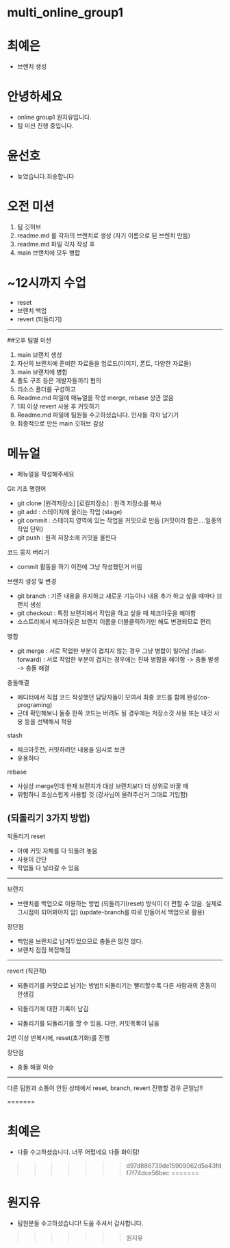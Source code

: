 # multi_online_group1

# 최예은
- 브랜치 생성

# 안녕하세요
- online group1 원지유입니다.
- 팀 미션 진행 중입니다.

# 윤선호

- 늦었습니다.죄송합니다


# 오전 미션
1. 팀 깃허브
2. readme.md 를 각자의 브랜치로 생성 (자기 이름으로 된 브렌치 만듬)
3. readme.md 파일 각자 작성 후
4. main 브랜치에 모두 병합

# ~12시까지 수업
 - reset
 - 브랜치 백업
 - revert (되돌리기)

------------------




##오후 팀별 미션
1. main 브랜치 생성
2. 자신의 브랜치에 준비한 자료들을 업로드(이미지, 폰트, 다양한 자료들)
3. main 브랜치에 병합
4. 폴도 구조 등은 개발자들끼리 협의
5. 리소스 폴더를 구성하고 
6. Readme.md 파일에 매뉴얼을 작성
merge, rebase 상관 없음
7. 1회 이상 revert 사용 후 커밋하기
8. Readme.md 파일에 팀원들 수고하셨습니다. 인사들 각자 남기기
9. 최종적으로 만든 main 깃허브 감상

# 메뉴얼
- 메뉴얼을 작성해주세요


Git 기초 명령어
 - git clone [원격저장소] [로컬저장소] : 원격 저장소를 복사
- git add : 스테이지에 올리는 작업 (stage)
- git commit : 스테이지 영역에 있는 작업을 커밋으로 만듬 (커밋이라 함은....일종의 작업 단위)
- git push : 원격 저장소에 커밋을 올린다

코드 뭉치 버리기
- commit 활동을 하기 이전에 그냥 작성했던거 버림

브랜치 생성 및 변경
- git branch : 기존 내용을 유지하고 새로운 기능이나 내용 추가 하고 싶을 때마다 브랜치 생성
- git checkout :  특정 브랜치에서 작업을 하고 싶을 때 체크아웃을 해야함
- 소스트리에서 체크아웃은 브랜치 이름을 더블클릭하기만 해도 변경되므로 편리

병합
- git merge 
: 서로 작업한 부분이 겹치지 않는 경우 그냥 병합이 일어남 (fast-forward)
: 서로 작업한 부분이 겹치는 경우에는 진짜 병합을 해야함 -> 충돌 발생 -> 충돌 해결

충돌해결
- 에디터에서 직접 코드 작성했던 담당자들이 모여서 최종 코드를 함께 완성(co-programing)
- 근데 확인해보니 둘중 한쪽 코드는 버려도 될 경우에는 저장소것 사용 또는 내것 사용 등을 선택해서 적용

stash
- 체크아웃전, 커밋하려던 내용을 임시로 보관
- 유용하다

rebase
- 사실상 merge인데 현재 브랜치가 대상 브랜치보다 더 상위로 바꿀 때
- 위험하니 조심스럽게 사용할 것
(강사님이 올려주신거 그대로 기입함)

(되돌리기 3가지 방법)
--
되돌리기
reset
 - 아예 커밋 자체를 다 되돌려 놓음
 - 사용이 간단
 - 작업들 다 날라갈 수 있음
------
브랜치
 - 브랜치를 백업으로 이용하는 방법
(되돌리기(reset) 방식이 더 편할 수 있음. 실제로 그시점이 되어봐야지 암)
(update-branch를 따로 만들어서 백업으로 활용)

 장단점
 - 백업을 브랜치로 남겨두었으므로 충돌은 많진 않다.
 - 브랜치 점점 복잡해짐

------
revert
(직관적)
 - 되돌리기를 커밋으로 남기는 방법!!
 되돌리기는 빨리할수록 다른 사람과의 혼동이 안생김

- 되돌리기에 대한 기록이 남김
- 되돌리기를 되돌리기를 할 수 있음.
다만, 커밋목록이 남음

2번 이상 반복시에, reset(초기화)를 진행

 장단점
 - 충돌 해결 이슈

*******
다른 팀원과 소통이 안된 상태에서
reset, branch, revert 진행할 경우 큰일남!!



=======
# 최예은
- 다들 수고하셨습니다. 너무 어렵네요 다들 화이팅!
>>>>>>> d97d886739de15909062d5a43fdf7f74dce56bec
=======
# 원지유
- 팀원분들 수고하셨습니다! 도움 주셔서 감사합니다.
>>>>>>> 원지유
